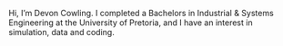Hi, I’m Devon Cowling.
I completed a Bachelors in Industrial & Systems Engineering at the University of Pretoria, and I have an interest in simulation, data and coding.

<!---
DevonCowling/DevonCowling is a ✨ special ✨ repository because its `README.md` (this file) appears on your GitHub profile.
You can click the Preview link to take a look at your changes.
--->
